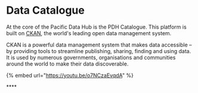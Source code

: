 # Data Catalogue

At the core of the Pacific Data Hub is the PDH Catalogue. This platform is built on [CKAN](https://ckan.org), the world's leading open data management system.

CKAN is a powerful data management system that makes data accessible – by providing tools to streamline publishing, sharing, finding and using data. It is used by numerous governments, organisations and communities around the world to make their data discoverable.

{% embed url="https://youtu.be/o7NCzaEvqdA" %}

\*\*\*\*





